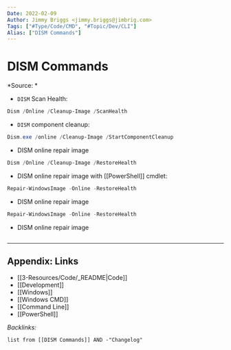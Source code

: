 ```yaml
---
Date: 2022-02-09
Author: Jimmy Briggs <jimmy.briggs@jimbrig.com>
Tags: ["#Type/Code/CMD", "#Topic/Dev/CLI"]
Alias: ["DISM Commands"]
---
```


# DISM Commands

*Source: *

- `DISM` Scan Health:

```powershell
Dism /Online /Cleanup-Image /ScanHealth
```

- `DISM` component cleanup:

```powershell
Dism.exe /online /Cleanup-Image /StartComponentCleanup
```

- DISM online repair image

```powershell
Dism /Online /Cleanup-Image /RestoreHealth
```

- DISM online repair image with [[PowerShell]] cmdlet:

```powershell
Repair-WindowsImage -Online -RestoreHealth
```

- DISM online repair image

```powershell
Repair-WindowsImage -Online -RestoreHealth
```

- DISM online repair image

```powershell

```

***

## Appendix: Links

- [[3-Resources/Code/_README|Code]]
- [[Development]]
- [[Windows]]
- [[Windows CMD]]
- [[Command Line]]
- [[PowerShell]]

*Backlinks:*

```dataview
list from [[DISM Commands]] AND -"Changelog"
```